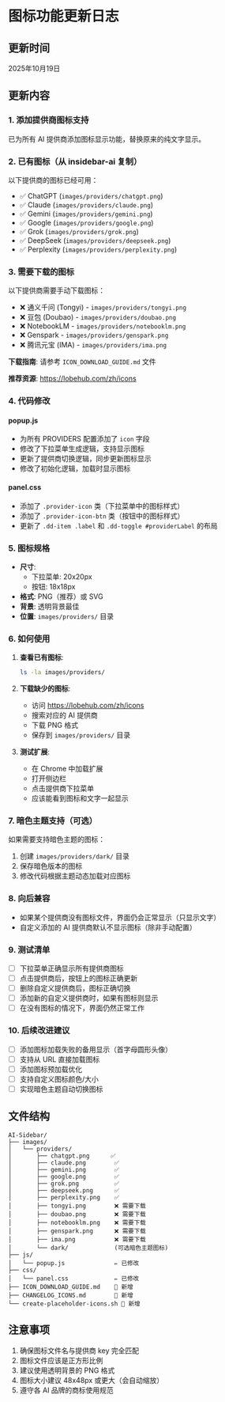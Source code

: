 # 图标功能更新日志

## 更新时间
2025年10月19日

## 更新内容

### 1. 添加提供商图标支持

已为所有 AI 提供商添加图标显示功能，替换原来的纯文字显示。

### 2. 已有图标（从 insidebar-ai 复制）

以下提供商的图标已经可用：

- ✅ ChatGPT (`images/providers/chatgpt.png`)
- ✅ Claude (`images/providers/claude.png`)
- ✅ Gemini (`images/providers/gemini.png`)
- ✅ Google (`images/providers/google.png`)
- ✅ Grok (`images/providers/grok.png`)
- ✅ DeepSeek (`images/providers/deepseek.png`)
- ✅ Perplexity (`images/providers/perplexity.png`)

### 3. 需要下载的图标

以下提供商需要手动下载图标：

- ❌ 通义千问 (Tongyi) - `images/providers/tongyi.png`
- ❌ 豆包 (Doubao) - `images/providers/doubao.png`
- ❌ NotebookLM - `images/providers/notebooklm.png`
- ❌ Genspark - `images/providers/genspark.png`
- ❌ 腾讯元宝 (IMA) - `images/providers/ima.png`

**下载指南**: 请参考 `ICON_DOWNLOAD_GUIDE.md` 文件

**推荐资源**: https://lobehub.com/zh/icons

### 4. 代码修改

#### popup.js
- 为所有 PROVIDERS 配置添加了 `icon` 字段
- 修改了下拉菜单生成逻辑，支持显示图标
- 更新了提供商切换逻辑，同步更新图标显示
- 修改了初始化逻辑，加载时显示图标

#### panel.css
- 添加了 `.provider-icon` 类（下拉菜单中的图标样式）
- 添加了 `.provider-icon-btn` 类（按钮中的图标样式）
- 更新了 `.dd-item .label` 和 `.dd-toggle #providerLabel` 的布局

### 5. 图标规格

- **尺寸**: 
  - 下拉菜单: 20x20px
  - 按钮: 18x18px
- **格式**: PNG（推荐）或 SVG
- **背景**: 透明背景最佳
- **位置**: `images/providers/` 目录

### 6. 如何使用

1. **查看已有图标**:
   ```bash
   ls -la images/providers/
   ```

2. **下载缺少的图标**:
   - 访问 https://lobehub.com/zh/icons
   - 搜索对应的 AI 提供商
   - 下载 PNG 格式
   - 保存到 `images/providers/` 目录

3. **测试扩展**:
   - 在 Chrome 中加载扩展
   - 打开侧边栏
   - 点击提供商下拉菜单
   - 应该能看到图标和文字一起显示

### 7. 暗色主题支持（可选）

如果需要支持暗色主题的图标：

1. 创建 `images/providers/dark/` 目录
2. 保存暗色版本的图标
3. 修改代码根据主题动态加载对应图标

### 8. 向后兼容

- 如果某个提供商没有图标文件，界面仍会正常显示（只显示文字）
- 自定义添加的 AI 提供商默认不显示图标（除非手动配置）

### 9. 测试清单

- [ ] 下拉菜单正确显示所有提供商图标
- [ ] 点击提供商后，按钮上的图标正确更新
- [ ] 删除自定义提供商后，图标正确切换
- [ ] 添加新的自定义提供商时，如果有图标则显示
- [ ] 在没有图标的情况下，界面仍然正常工作

### 10. 后续改进建议

- [ ] 添加图标加载失败的备用显示（首字母圆形头像）
- [ ] 支持从 URL 直接加载图标
- [ ] 添加图标预加载优化
- [ ] 支持自定义图标颜色/大小
- [ ] 实现暗色主题自动切换图标

## 文件结构

```
AI-Sidebar/
├── images/
│   └── providers/
│       ├── chatgpt.png      ✅
│       ├── claude.png        ✅
│       ├── gemini.png        ✅
│       ├── google.png        ✅
│       ├── grok.png          ✅
│       ├── deepseek.png      ✅
│       ├── perplexity.png    ✅
│       ├── tongyi.png        ❌ 需要下载
│       ├── doubao.png        ❌ 需要下载
│       ├── notebooklm.png    ❌ 需要下载
│       ├── genspark.png      ❌ 需要下载
│       ├── ima.png           ❌ 需要下载
│       └── dark/             (可选暗色主题图标)
├── js/
│   └── popup.js              ✏️ 已修改
├── css/
│   └── panel.css             ✏️ 已修改
├── ICON_DOWNLOAD_GUIDE.md    📝 新增
├── CHANGELOG_ICONS.md        📝 新增
└── create-placeholder-icons.sh 📝 新增
```

## 注意事项

1. 确保图标文件名与提供商 key 完全匹配
2. 图标文件应该是正方形比例
3. 建议使用透明背景的 PNG 格式
4. 图标大小建议 48x48px 或更大（会自动缩放）
5. 遵守各 AI 品牌的商标使用规范



